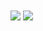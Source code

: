 <a href="https://github.com/Mohammadmohebi33/Mohammadmohebi33">
<img align="center" src="https://github-readme-stats.vercel.app/api?username=Mohammadmohebi33&show_icons=true&count_private=true&include_all_commits=true&theme=dracula" /></a>



<a href="https://github.com/Mohammadmohebi33/Mohammadmohebi33">
<img align="center" src="https://github-readme-stats.vercel.app/api/top-langs/?username=Mohammadmohebi33 &theme=dracula" />
</a>

